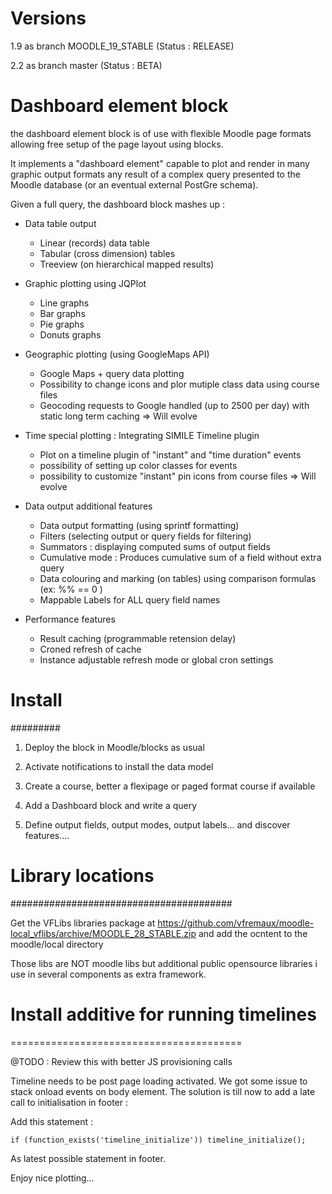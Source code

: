 Versions
========

1.9 as branch MOODLE_19_STABLE (Status : RELEASE)

2.2 as branch master (Status : BETA)

Dashboard element block
=======================

the dashboard element block is of use with flexible Moodle
page formats allowing free setup of the page layout using blocks.

It implements a "dashboard element" capable to plot and render in
many graphic output formats any result of a complex query presented
to the Moodle database (or an eventual external PostGre schema).

Given a full query, the dashboard block mashes up :

- Data table output
   + Linear (records) data table
   + Tabular (cross dimension) tables
   + Treeview (on hierarchical mapped results)
   
- Graphic plotting using JQPlot
   + Line graphs
   + Bar graphs
   + Pie graphs
   + Donuts graphs
   
- Geographic plotting (using GoogleMaps API)
   + Google Maps + query data plotting
   + Possibility to change icons and plor mutiple class data using course files
   + Geocoding requests to Google handled (up to 2500 per day) with static long term caching
   => Will evolve

- Time special plotting : Integrating SIMILE Timeline plugin
   + Plot on a timeline plugin of "instant" and "time duration" events
   + possibility of setting up color classes for events
   + possibility to customize "instant" pin icons from course files
   => Will evolve

- Data output additional features
  + Data output formatting (using sprintf formatting)
  + Filters (selecting output or query fields for filtering)
  + Summators : displaying computed sums of output fields
  + Cumulative mode : Produces cumulative sum of a field without extra query
  + Data colouring and marking (on tables) using comparison formulas (ex: %% == 0 )
  + Mappable Labels for ALL query field names

- Performance features
  + Result caching (programmable retension delay)
  + Croned refresh of cache
  + Instance adjustable refresh mode or global cron settings

# Install
#########


1. Deploy the block in Moodle/blocks as usual

2. Activate notifications to install the data model

3. Create a course, better a flexipage or paged format course if available

4. Add a Dashboard block and write a query

5. Define output fields, output modes, output labels... and discover features....

# Library locations
########################################

Get the VFLibs libraries package at https://github.com/vfremaux/moodle-local_vflibs/archive/MOODLE_28_STABLE.zip
and add the ocntent to the moodle/local directory

Those libs are NOT moodle libs but additional public opensource libraries i use in several components as
extra framework. 

# Install additive for running timelines
========================================

@TODO : Review this with better JS provisioning calls

Timeline needs to be post page loading activated. We got some issue to stack onload events
on body element. The solution is till now to add a late call to initialisation in footer :

Add this statement :

    if (function_exists('timeline_initialize')) timeline_initialize();

As latest possible statement in footer.

Enjoy nice plotting... 
